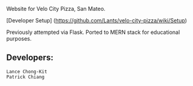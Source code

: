 Website for Velo City Pizza, San Mateo.

[Developer Setup] (https://github.com/Lants/velo-city-pizza/wiki/Setup)

Previously attempted via Flask. Ported to MERN stack for educational purposes.
## Developers:
    Lance Chong-Kit
    Patrick Chiang